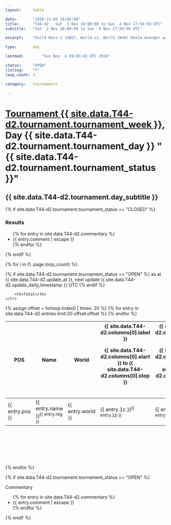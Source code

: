 ```yaml
---
layout: 	table

date: 		"2018-11-03 18:05:00"
title: 		"T44-d2 - Sat  3 Nov 18:00:00 to Sun  4 Nov 17:59:59 UTC"
subtitle: 	"Sat  3 Nov 18:00:00 to Sun  4 Nov 17:59:59 UTC"

excerpt:    "Guild Wars 2 (GW2), World vs. World (WvW) Realm Avenger achivement Tournament. \"Every Kill Counts\""

type:       day

lastmod: 		"Sun Nov  4 09:03:43 UTC 2018"

status:     "OPEN"
listing:    "Y"
loop_count: 3

category: 	tournaments

---
```

<div class="table_header">
    <h1><a href="{{ site.data.T44-d2.tournament.week_url }}">Tournament {{ site.data.T44-d2.tournament.tournament_week }}</a>, Day {{ site.data.T44-d2.tournament.tournament_day }} "{{ site.data.T44-d2.tournament.tournament_status }}"</h1>
    <h2>{{ site.data.T44-d2.tournament.day_subtitle }}</h2> 
</div>

{% if site.data.T44-d2.tournament.tournament_status == "CLOSED" %} 
<div class="commentary">
  <h3>Results</h3>
  <ul>
    {% for entry in site.data.T44-d2.commentary %}
    <li class="commentary_list">{{ entry.comment | escape }}</li>
    {% endfor %}
  </ul>
</div>
{% endif %}


{% for i in (1..page.loop_count) %}

{% if site.data.T44-d2.tournament.tournament_status == "OPEN" %} 
<span class="table_nextupdate">as at {{ site.data.T44-d2.update_at }}, next update {{ site.data.T44-d2.update_daily_timestamp }} UTC</span> 
{% endif %}

<table class="day_table">
  <colgroup>
    <col style="width:18px">
    <col style="width:55px">
    <col style="width:55px">
    <col style="width:12px">
    <col style="width:12px">
    <col style="width:12px">
    <col style="width:12px">
    <col style="width:12px">
    <col style="width:12px">
    <col style="width:12px">
    <col style="width:12px">
    <col style="width:12px">
    <col style="width:12px">
    <col style="width:12px">
    <col style="width:12px">
    <col style="width:12px">
    <col style="width:12px">
    <col style="width:12px">
    <col style="width:12px">
    <col style="width:12px">
    <col style="width:12px">
    <col style="width:12px">
    <col style="width:12px">
    <col style="width:12px">
    <col style="width:12px">
    <col style="width:12px">
    <col style="width:12px">
    <col style="width:18px">
  </colgroup>  
  <thead>
    <tr>
        <th>POS</th>
        <th class="AlignLeft">Name</th>
        <th class="AlignLeft">World</th>

<th><div class="label">{{ site.data.T44-d2.columns[0].label }}<p class="onhover">{{ site.data.T44-d2.columns[0].start }} to {{ site.data.T44-d2.columns[0].stop }}</p></div>​</th>
<th><div class="label">{{ site.data.T44-d2.columns[1].label }}<p class="onhover">{{ site.data.T44-d2.columns[1].start }} to {{ site.data.T44-d2.columns[1].stop }}</p></div>​</th>
<th><div class="label">{{ site.data.T44-d2.columns[2].label }}<p class="onhover">{{ site.data.T44-d2.columns[2].start }} to {{ site.data.T44-d2.columns[2].stop }}</p></div>​</th>
<th><div class="label">{{ site.data.T44-d2.columns[3].label }}<p class="onhover">{{ site.data.T44-d2.columns[3].start }} to {{ site.data.T44-d2.columns[3].stop }}</p></div>​</th>
<th><div class="label">{{ site.data.T44-d2.columns[4].label }}<p class="onhover">{{ site.data.T44-d2.columns[4].start }} to {{ site.data.T44-d2.columns[4].stop }}</p></div>​</th>
<th><div class="label">{{ site.data.T44-d2.columns[5].label }}<p class="onhover">{{ site.data.T44-d2.columns[5].start }} to {{ site.data.T44-d2.columns[5].stop }}</p></div>​</th>
<th><div class="label">{{ site.data.T44-d2.columns[6].label }}<p class="onhover">{{ site.data.T44-d2.columns[6].start }} to {{ site.data.T44-d2.columns[6].stop }}</p></div>​</th>
<th><div class="label">{{ site.data.T44-d2.columns[7].label }}<p class="onhover">{{ site.data.T44-d2.columns[7].start }} to {{ site.data.T44-d2.columns[7].stop }}</p></div>​</th>
<th><div class="label">{{ site.data.T44-d2.columns[8].label }}<p class="onhover">{{ site.data.T44-d2.columns[8].start }} to {{ site.data.T44-d2.columns[8].stop }}</p></div>​</th>
<th><div class="label">{{ site.data.T44-d2.columns[9].label }}<p class="onhover">{{ site.data.T44-d2.columns[9].start }} to {{ site.data.T44-d2.columns[9].stop }}</p></div>​</th>
<th><div class="label">{{ site.data.T44-d2.columns[10].label }}<p class="onhover">{{ site.data.T44-d2.columns[10].start }} to {{ site.data.T44-d2.columns[10].stop }}</p></div>​</th>

<th><div class="label">{{ site.data.T44-d2.columns[11].label }}<p class="onhover">{{ site.data.T44-d2.columns[11].start }} to {{ site.data.T44-d2.columns[11].stop }}</p></div>​</th>
<th><div class="label">{{ site.data.T44-d2.columns[12].label }}<p class="onhover">{{ site.data.T44-d2.columns[12].start }} to {{ site.data.T44-d2.columns[12].stop }}</p></div>​</th>
<th><div class="label">{{ site.data.T44-d2.columns[13].label }}<p class="onhover">{{ site.data.T44-d2.columns[13].start }} to {{ site.data.T44-d2.columns[13].stop }}</p></div>​</th>
<th><div class="label">{{ site.data.T44-d2.columns[14].label }}<p class="onhover">{{ site.data.T44-d2.columns[14].start }} to {{ site.data.T44-d2.columns[14].stop }}</p></div>​</th>
<th><div class="label">{{ site.data.T44-d2.columns[15].label }}<p class="onhover">{{ site.data.T44-d2.columns[15].start }} to {{ site.data.T44-d2.columns[15].stop }}</p></div>​</th>
<th><div class="label">{{ site.data.T44-d2.columns[16].label }}<p class="onhover">{{ site.data.T44-d2.columns[16].start }} to {{ site.data.T44-d2.columns[16].stop }}</p></div>​</th>
<th><div class="label">{{ site.data.T44-d2.columns[17].label }}<p class="onhover">{{ site.data.T44-d2.columns[17].start }} to {{ site.data.T44-d2.columns[17].stop }}</p></div>​</th>
<th><div class="label">{{ site.data.T44-d2.columns[18].label }}<p class="onhover">{{ site.data.T44-d2.columns[18].start }} to {{ site.data.T44-d2.columns[18].stop }}</p></div>​</th>
<th><div class="label">{{ site.data.T44-d2.columns[19].label }}<p class="onhover">{{ site.data.T44-d2.columns[19].start }} to {{ site.data.T44-d2.columns[19].stop }}</p></div>​</th>
<th><div class="label">{{ site.data.T44-d2.columns[20].label }}<p class="onhover">{{ site.data.T44-d2.columns[20].start }} to {{ site.data.T44-d2.columns[20].stop }}</p></div>​</th>

<th><div class="label">{{ site.data.T44-d2.columns[21].label }}<p class="onhover">{{ site.data.T44-d2.columns[21].start }} to {{ site.data.T44-d2.columns[21].stop }}</p></div>​</th>
<th><div class="label">{{ site.data.T44-d2.columns[22].label }}<p class="onhover">{{ site.data.T44-d2.columns[22].start }} to {{ site.data.T44-d2.columns[22].stop }}</p></div>​</th>
<th><div class="label">{{ site.data.T44-d2.columns[23].label }}<p class="onhover">{{ site.data.T44-d2.columns[23].start }} to {{ site.data.T44-d2.columns[23].stop }}</p></div>​</th>

        <th>Total</th>
    </tr>
  </thead>
  {% assign offset = forloop.index0 | times: 20 %}
<tbody>
{% for entry in site.data.T44-d2.entries limit:20 offset:offset %}
  <tr>
    <td class="pl{{ entry.pos }}">{{ entry.pos }}</td>
    <td class="AlignLeft">{{ entry.name }}<sup>{{ entry.reg }}</sup></td>
    <td class="AlignLeft">{{ entry.world }}</td>
    <td class="pl{{ entry.1p }}">{{ entry.1c }}<sup>{{ entry.1p }}</sup></td>
    <td class="pl{{ entry.2p }}">{{ entry.2c }}<sup>{{ entry.2p }}</sup></td>
    <td class="pl{{ entry.3p }}">{{ entry.3c }}<sup>{{ entry.3p }}</sup></td>
    <td class="pl{{ entry.4p }}">{{ entry.4c }}<sup>{{ entry.4p }}</sup></td>
    <td class="pl{{ entry.5p }}">{{ entry.5c }}<sup>{{ entry.5p }}</sup></td>
    <td class="pl{{ entry.6p }}">{{ entry.6c }}<sup>{{ entry.6p }}</sup></td>
    <td class="pl{{ entry.7p }}">{{ entry.7c }}<sup>{{ entry.7p }}</sup></td>
    <td class="pl{{ entry.8p }}">{{ entry.8c }}<sup>{{ entry.8p }}</sup></td>
    <td class="pl{{ entry.9p }}">{{ entry.9c }}<sup>{{ entry.9p }}</sup></td>
    <td class="pl{{ entry.10p }}">{{ entry.10c }}<sup>{{ entry.10p }}</sup></td>
    <td class="pl{{ entry.11p }}">{{ entry.11c }}<sup>{{ entry.11p }}</sup></td>
    <td class="pl{{ entry.12p }}">{{ entry.12c }}<sup>{{ entry.12p }}</sup></td>
    <td class="pl{{ entry.13p }}">{{ entry.13c }}<sup>{{ entry.13p }}</sup></td>
    <td class="pl{{ entry.14p }}">{{ entry.14c }}<sup>{{ entry.14p }}</sup></td>
    <td class="pl{{ entry.15p }}">{{ entry.15c }}<sup>{{ entry.15p }}</sup></td>
    <td class="pl{{ entry.16p }}">{{ entry.16c }}<sup>{{ entry.16p }}</sup></td>
    <td class="pl{{ entry.17p }}">{{ entry.17c }}<sup>{{ entry.17p }}</sup></td>
    <td class="pl{{ entry.18p }}">{{ entry.18c }}<sup>{{ entry.18p }}</sup></td>
    <td class="pl{{ entry.19p }}">{{ entry.19c }}<sup>{{ entry.19p }}</sup></td>
    <td class="pl{{ entry.20p }}">{{ entry.20c }}<sup>{{ entry.20p }}</sup></td>
    <td class="pl{{ entry.21p }}">{{ entry.21c }}<sup>{{ entry.21p }}</sup></td>
    <td class="pl{{ entry.22p }}">{{ entry.22c }}<sup>{{ entry.22p }}</sup></td>
    <td class="pl{{ entry.23p }}">{{ entry.23c }}<sup>{{ entry.23p }}</sup></td>
    <td class="pl{{ entry.24p }}">{{ entry.24c }}<sup>{{ entry.24p }}</sup></td>
    <td>{{ entry.total }}</td>
  </tr>
{% endfor %}  
</tbody>
</table>
<div class="leaderboard">
  <script async src="//pagead2.googlesyndication.com/pagead/js/adsbygoogle.js"></script>
  <!-- 728x90 -->
  <ins class="adsbygoogle"
       style="display:inline-block;width:728px;height:90px"
       data-ad-client="ca-pub-3274917281288240"
       data-ad-slot="3870538733"></ins>
  <script>
  (adsbygoogle = window.adsbygoogle || []).push({});
  </script>    
</div>
<br />
{% endfor %}

{% if site.data.T44-d2.tournament.tournament_status == "OPEN" %} 
<div class="commentary">
  <span class="commentary_title">Commentary</span>
  <ul>
    {% for entry in site.data.T44-d2.commentary %}
    <li class="commentary_list">{{ entry.comment | escape }}</li>
    {% endfor %}
  </ul>
</div>
{% endif %}


